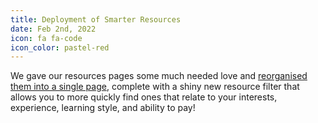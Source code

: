 ```yaml
---
title: Deployment of Smarter Resources
date: Feb 2nd, 2022
icon: fa fa-code
icon_color: pastel-red
---
```


We gave our resources pages some much needed love and [reorganised them into a
single page](https://www.pythondiscord.com/resources/), complete with a shiny
new resource filter that allows you to more quickly find ones that relate to
your interests, experience, learning style, and ability to pay!
